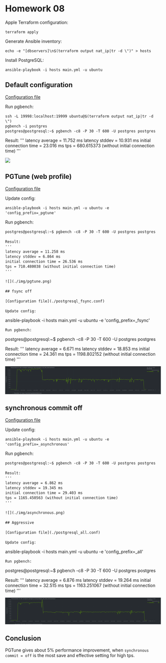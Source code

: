 # Homework 08

Apple Terraform configuration:
```
terraform apply
```

Generate Ansible inventory:
```
echo -e "[dbservers]\n$(terraform output nat_ip|tr -d \")" > hosts
```

Install PostgreSQL:
```
ansible-playbook -i hosts main.yml -u ubuntu
```

## Default configuration

[Configuration file](./postgresql.conf)

Run pgbench:
```
ssh -L 19998:localhost:19999 ubuntu@$(terraform output nat_ip|tr -d \")
pgbench -i postgres
postgres@postgresql:~$ pgbench -c8 -P 30 -T 600 -U postgres postgres
```
Result:
'''
latency average = 11.752 ms
latency stddev = 10.931 ms
initial connection time = 23.016 ms
tps = 680.615373 (without initial connection time)
'''

![](./img/postgres.png)

## PGTune (web profile)

[Configuration file](./postgresql_pgtune.conf)

Update config:
```
ansible-playbook -i hosts main.yml -u ubuntu -e 'config_prefix=_pgtune'
```
Run pgbench:
```
postgres@postgresql:~$ pgbench -c8 -P 30 -T 600 -U postgres postgres

Result:
'''
latency average = 11.258 ms
latency stddev = 6.864 ms
initial connection time = 26.536 ms
tps = 710.480038 (without initial connection time)
'''

![](./img/pgtune.png)

## fsync off

[Configuration file](./postgresql_fsync.conf)

Update config: 
```
ansible-playbook -i hosts main.yml -u ubuntu -e 'config_prefix=_fsync'
```
Run pgbench:
```
postgres@postgresql:~$ pgbench -c8 -P 30 -T 600 -U postgres postgres

Result:
'''
latency average = 6.671 ms
latency stddev = 18.853 ms
initial connection time = 24.361 ms
tps = 1198.802152 (without initial connection time)
'''

![](./img/fsync.png)

## synchronous commit off

[Configuration file](./postgresql_asynchronous.conf)

Update config:
```
ansible-playbook -i hosts main.yml -u ubuntu -e 'config_prefix=_asynchronous'
```
Run pgbench:
```
postgres@postgresql:~$ pgbench -c8 -P 30 -T 600 -U postgres postgres

Result:
'''
latency average = 6.862 ms
latency stddev = 19.345 ms
initial connection time = 29.403 ms
tps = 1165.450563 (without initial connection time)
'''

![](./img/asynchronous.png)

## Aggressive

[Configuration file](./postgresql_all.conf)

Update config:
```
ansible-playbook -i hosts main.yml -u ubuntu -e 'config_prefix=_all'
```
Run pgbench:
```
postgres@postgresql:~$ pgbench -c8 -P 30 -T 600 -U postgres postgres

Result:
'''
latency average = 6.876 ms
latency stddev = 19.264 ms
initial connection time = 32.515 ms
tps = 1163.251067 (without initial connection time)
'''

![](./img/all.png)

## Conclusion

PGTune gives about 5% performance improvement, when `synchronous commit = off` is the most save and effective setting for high tps.
